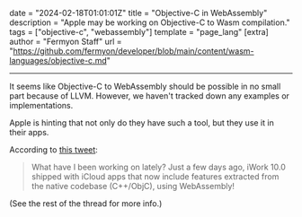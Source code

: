 date = "2024-02-18T01:01:01Z"
title = "Objective-C in WebAssembly"
description = "Apple may be working on Objective-C to Wasm compilation."
tags = ["objective-c", "webassembly"]
template = "page_lang"
[extra]
author = "Fermyon Staff"
url = "https://github.com/fermyon/developer/blob/main/content/wasm-languages/objective-c.md"

---

It seems like Objective-C to WebAssembly should be possible in no small part because of LLVM.
However, we haven't tracked down any examples or implementations.

Apple is hinting that not only do they have such a tool, but they use it in their apps.

According to [this tweet](https://x.com/lrz/status/1250453967957561344?s=20):

> What have I been working on lately? Just a few days ago, iWork 10.0 shipped with iCloud apps that now include features extracted from the native codebase (C++/ObjC), using WebAssembly!

(See the rest of the thread for more info.)
